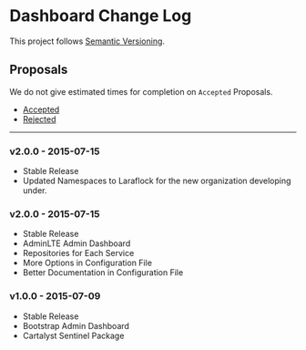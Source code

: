 # Dashboard Change Log

This project follows [Semantic Versioning](CONTRIBUTING.md).

## Proposals

We do not give estimated times for completion on `Accepted` Proposals.

- [Accepted](https://github.com/laraflock/dashboard/labels/Accepted)
- [Rejected](https://github.com/laraflock/dashboard/labels/Rejected)

---

### v2.0.0 - 2015-07-15

- Stable Release
- Updated Namespaces to Laraflock for the new organization developing under.

### v2.0.0 - 2015-07-15

- Stable Release
- AdminLTE Admin Dashboard
- Repositories for Each Service
- More Options in Configuration File
- Better Documentation in Configuration File

### v1.0.0 - 2015-07-09

- Stable Release
- Bootstrap Admin Dashboard
- Cartalyst Sentinel Package